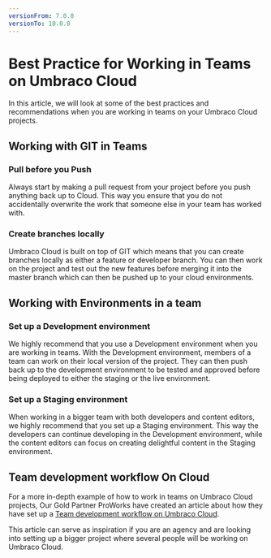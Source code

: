 ```yaml
---
versionFrom: 7.0.0
versionTo: 10.0.0
---
```


# Best Practice for Working in Teams on Umbraco Cloud

In this article, we will look at some of the best practices and recommendations when you are working in teams on your Umbraco Cloud projects.

## Working with GIT in Teams

### Pull before you Push

Always start by making a pull request from your project before you push anything back up to Cloud. This way you ensure that you do not accidentally overwrite the work that someone else in your team has worked with.

### Create branches locally

Umbraco Cloud is built on top of GIT which means that you can create branches locally as either a feature or developer branch. You can then work on the project and test out the new features before merging it into the master branch which can then be pushed up to your cloud environments.

## Working with Environments in a team

### Set up a Development environment

We highly recommend that you use a Development environment when you are working in teams. With the Development environment, members of a team can work on their local version of the project. They can then push back up to the development environment to be tested and approved before being deployed to either the staging or the live environment.

### Set up a Staging environment

When working in a bigger team with both developers and content editors, we highly recommend that you set up a Staging environment. This way the developers can continue developing in the Development environment, while the content editors can focus on creating delightful content in the Staging environment.

## Team development workflow On Cloud

For a more in-depth example of how to work in teams on Umbraco Cloud projects, Our Gold Partner ProWorks have created an article about how they have set up a [Team development workflow on Umbraco Cloud](https://skrift.io/issues/integrating-umbraco-cloud-with-team-development-workflow/).

This article can serve as inspiration if you are an agency and are looking into setting up a bigger project where several people will be working on Umbraco Cloud.
